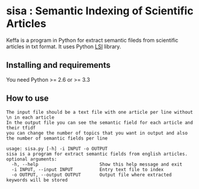 
# sisa : Semantic Indexing of Scientific Articles

Keffa is a program in Python for extract semantic fileds from scientific articles in txt format. It uses Python [LSI](https://radimrehurek.com/gensim/models/lsimodel.html) library.

## Installing and requirements

You need Python >= 2.6 or >= 3.3


## How to use

```
The input file should be a text file with one article per line without \n in each article
In the output file you can see the semantic field for each article and their tfidf
you can change the number of topics that you want in output and also the number of semantic fields per line

usage: sisa.py [-h] -i INPUT -o OUTPUT                                                                                                             
sisa is a program for extract semantic fields from english articles.                                                         
optional arguments:                                                                                                                                                         
  -h, --help                       Show this help message and exit                                                                                                                     
  -i INPUT, --input INPUT          Entry text file to index                                                                                                           
  -o OUTPUT, --output OUTPUT       Output file where extracted keywords will be stored
